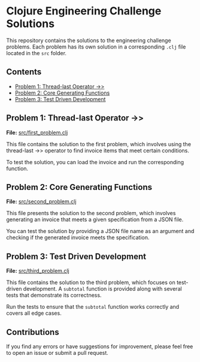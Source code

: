# Clojure Engineering Challenge Solutions

This repository contains the solutions to the engineering challenge problems. Each problem has its own solution in a corresponding `.clj` file located in the `src` folder.

## Contents

- [Problem 1: Thread-last Operator ->>](#problem-1-thread-last-operator-)
- [Problem 2: Core Generating Functions](#problem-2-core-generating-functions)
- [Problem 3: Test Driven Development](#problem-3-test-driven-development)

## Problem 1: Thread-last Operator ->>

**File:** [src/first_problem.clj](./src/first_problem.clj)

This file contains the solution to the first problem, which involves using the thread-last ->> operator to find invoice items that meet certain conditions.

To test the solution, you can load the invoice and run the corresponding function.

## Problem 2: Core Generating Functions

**File:** [src/second_problem.clj](./src/second_problem.clj)

This file presents the solution to the second problem, which involves generating an invoice that meets a given specification from a JSON file.

You can test the solution by providing a JSON file name as an argument and checking if the generated invoice meets the specification.

## Problem 3: Test Driven Development

**File:** [src/third_problem.clj](./src/third_problem.clj)

This file contains the solution to the third problem, which focuses on test-driven development. A `subtotal` function is provided along with several tests that demonstrate its correctness.

Run the tests to ensure that the `subtotal` function works correctly and covers all edge cases.

## Contributions

If you find any errors or have suggestions for improvement, please feel free to open an issue or submit a pull request.
